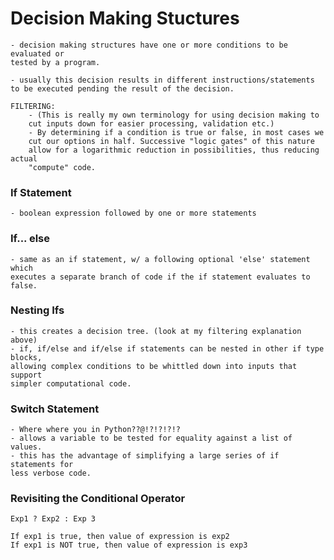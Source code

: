 # Decision Making Stuctures

    - decision making structures have one or more conditions to be evaluated or 
    tested by a program. 
    
    - usually this decision results in different instructions/statements
    to be executed pending the result of the decision. 
    
    FILTERING:
        - (This is really my own terminology for using decision making to 
        cut inputs down for easier processing, validation etc.)
        - By determining if a condition is true or false, in most cases we 
        cut our options in half. Successive "logic gates" of this nature 
        allow for a logarithmic reduction in possibilities, thus reducing actual
        "compute" code. 
        
### If Statement

    - boolean expression followed by one or more statements
    
### If... else 

    - same as an if statement, w/ a following optional 'else' statement which
    executes a separate branch of code if the if statement evaluates to false. 
    
### Nesting Ifs

    - this creates a decision tree. (look at my filtering explanation above) 
    - if, if/else and if/else if statements can be nested in other if type blocks, 
    allowing complex conditions to be whittled down into inputs that support 
    simpler computational code.
    
### Switch Statement

    - Where where you in Python??@!?!?!?!?
    - allows a variable to be tested for equality against a list of values. 
    - this has the advantage of simplifying a large series of if statements for 
    less verbose code. 
    
### Revisiting the Conditional Operator

    Exp1 ? Exp2 : Exp 3
    
    If exp1 is true, then value of expression is exp2
    If exp1 is NOT true, then value of expression is exp3
    